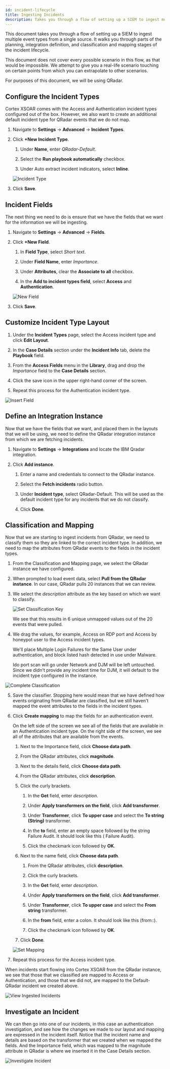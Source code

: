 ```yaml
---
id: incident-lifecycle
title: Ingesting Incidents
description: Takes you through a flow of setting up a SIEM to ingest multiple event types from a single source.
---
```

This document takes you through a flow of setting up a SIEM to ingest multiple event types from a single source. It walks you through parts of the planning, integration definition, and classification and mapping stages of the incident lifecycle.

This document does not cover every possible scenario in this flow, as that would be impossible. We attempt to give you a real-life scenario touching on certain points from which you can extrapolate to other scenarios.

For purposes of this document, we will be using QRadar.


## Configure the Incident Types

Cortex XSOAR comes with the Access and Authentication incident types configured out of the box. However, we also want to create an additional default incident type for QRadar events that we do not map.

1. Navigate to **Settings** -> **Advanced** -> **Incident Types**.

2. Click **+New Incident Type**.

    1. Under **Name**, enter *QRadar-Default*.

    1. Select the **Run playbook automatically** checkbox.

    1. Under Auto extract incident indicators, select **Inline**.

   ![Incident Type](../../../docs/doc_imgs/tutorials/tutorial-incident-lifecycle/Indicator-Type_Default-QRadarpng.png "Incident Type")

3. Click **Save**.

## Incident Fields

The next thing we need to do is ensure that we have the fields that we want for the information we will be ingesting.

1. Navigate to **Settings** -> **Advanced** -> **Fields**.

2. Click **+New Field**.

    1. In **Field Type**, select *Short text*.

    2. Under **Field Name**, enter *Importance*.

    3. Under **Attributes**, clear the **Associate to all** checkbox.

    4. In the **Add to incident types field**, select **Access** and **Authentication**.


   ![New Field](../../../docs/doc_imgs/tutorials/tutorial-incident-lifecycle/New-Field_Importance.png "New Field")

3. Click **Save**.

## Customize Incident Type Layout

1. Under the **Incident Types** page, select the Access incident type and click **Edit Layout**.

2. In the **Case Details** section under the **Incident Info** tab, delete the **Playbook** field.

3. From the **Access Fields** menu in the **Library**, drag and drop the *Importance* field to the **Case Details** section.

4. Click the save icon in the upper right-hand corner of the screen.

5. Repeat this process for the Authentication incident type.

![Insert Field](../../../docs/doc_imgs/tutorials/tutorial-incident-lifecycle/Customize-Layout_Insert-Field.png "Insert Field")

## Define an Integration Instance

Now that we have the fields that we want, and placed them in the layouts that we will be using, we need to define the QRadar integration instance from which we are fetching incidents.

1. Navigate to **Settings** -> **Integrations** and locate the IBM Qradar integration.

2. Click **Add instance**. 

   1. Enter a name and credentials to connect to the QRadar instance.

   2. Select the **Fetch incidents** radio button.

   3. Under **Incident type**, select QRadar-Default. This will be used as the default incident type for any incidents that we do not classify. 

   4. Click **Done**.

## Classification and Mapping

Now that we are starting to ingest incidents from QRadar, we need to classify them so they are linked to the correct incident type. In addition, we need to map the attributes from QRadar events to the fields in the incident types.

1. From the Classification and Mapping page, we select the QRadar instance we have configured.

2. When prompted to load event data, select **Pull from the QRadar instance**. In our case, QRadar pulls 20 instances that we can review.

3. We select the *description* attribute as the key based on which we want to classify. 

   ![Set Classification Key](../../../docs/doc_imgs/tutorials/tutorial-incident-lifecycle/C-M_SIEM_Set-Classification-Key.png "Set Classification Key")

   We see that this results in 6 unique unmapped values out of the 20 events that were pulled. 

4. We drag the values, for example, Access on RDP port and Access by honeypot user to the Access incident types. 

   We'll place Multiple Login Failures for the Same User under authentication, and block listed hash detected in use under Malware.

   Ido port scan will go under Network and DJM will be left untouched. Since we didn't provide any incident time for DJM, it will default to the incident type configured in the instance.

![Complete Classification](../../../docs/doc_imgs/tutorials/tutorial-incident-lifecycle/C-M_SIEM_Set-Classification.png "Complete Classification")

5. Save the classifier. Stopping here would mean that we have defined how events originating from QRadar are classified, but we still haven't mapped the event attributes to the fields in the incident types.

6. Click **Create mapping** to map the fields for an authentication event. 

   On the left side of the screen we see all of the fields that are available in an Authentication incident type. On the right side of the screen, we see all of the attributes that are available from the events. 

   1. Next to the Importance field, click **Choose data path**. 

   2. From the QRadar attributes, click **magnitude**. 

   3. Next to the details field, click **Choose data path**.

   4. From the QRadar attributes, click **description**. 

   5. Click the curly brackets.

      1. In the **Get** field, enter *description*.

      2. Under **Apply transformers on the field**, click **Add transformer**.

      3. Under **Transformer**, click **To upper case** and select the **To string (String)** transformer.

      4. In the **to** field, enter an empty space followed by the string Failure Audit. It should look like this ( Failure Audit).

      5. Click the checkmark icon followed by **OK**.

   6. Next to the name field, click **Choose data path**.

      1. From the QRadar attributes, click **description**. 

      2. Click the curly brackets.

      3. In the **Get** field, enter *description*.

      4. Under **Apply transformers on the field**, click **Add transformer**.

      5. Under **Transformer**, click **To upper case** and select the **From string** transformer.

      6. In the **from** field, enter a colon. It should look like this (from::).

      7. Click the checkmark icon followed by **OK**.
      
   8. Click **Done**.

   ![Set Mapping](../../../docs/doc_imgs/tutorials/tutorial-incident-lifecycle/C-M_SIEM_Mapping.png "Set Mapping")

7. Repeat this process for the Access incident type.

When incidents start flowing into Cortex XSOAR from the QRadar instance, we see that those that we classified are mapped to Access or Authentication, and those that we did not, are mapped to the Default-QRadar incident we created above.

![View Ingested Incidents](../../../docs/doc_imgs/tutorials/tutorial-incident-lifecycle/Incidents_Ingested-Incidents.png "View Ingested Incidents")

## Investigate an Incident

We can then go into one of our incidents, in this case an authentication investigation, and see how the changes we made to our layout and mapping are expressed in the incident itself. Notice that the incident name and details are based on the transformer that we created when we mapped the fields. And the Importance field, which was mapped to the magnitude attribute in QRadar is where we inserted it in the Case Details section.

![Investigate Incident](../../../docs/doc_imgs/tutorials/tutorial-incident-lifecycle/Investigate_Inciden.png "Investigate Incident")
